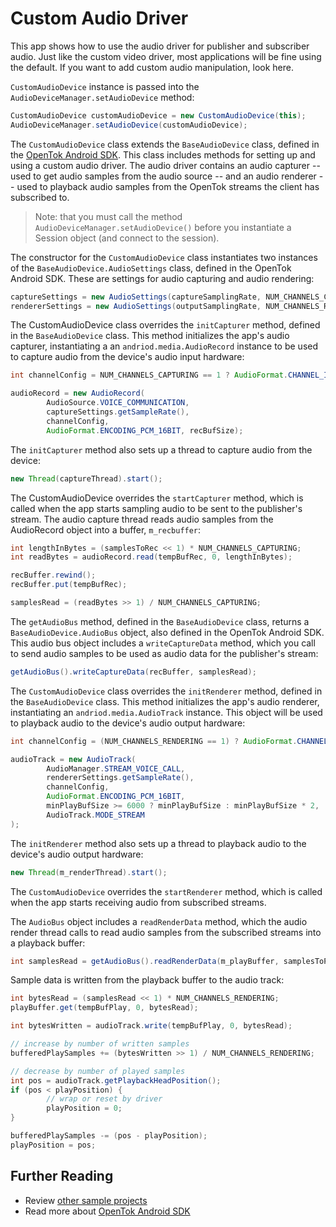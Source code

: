 # Custom Audio Driver

This app shows how to use the audio driver for publisher and subscriber audio. Just like the custom video driver, most applications will be fine using the default. If you want to add custom audio manipulation, look here.

`CustomAudioDevice` instance is passed into the `AudioDeviceManager.setAudioDevice` method:

```java
CustomAudioDevice customAudioDevice = new CustomAudioDevice(this);
AudioDeviceManager.setAudioDevice(customAudioDevice);
```

The `CustomAudioDevice` class extends the `BaseAudioDevice` class, defined in the 
[OpenTok Android SDK](https://tokbox.com/developer/sdks/android/). This class includes methods for 
setting up and using a custom audio driver. The audio driver contains an audio capturer -- used to get 
audio samples from the audio source -- and an audio renderer -- used to playback audio samples from 
the OpenTok streams the client has subscribed to.

> Note: that you must call the method `AudioDeviceManager.setAudioDevice()` before you instantiate
a Session object (and connect to the session).

The constructor for the `CustomAudioDevice` class instantiates two instances of the
`BaseAudioDevice.AudioSettings` class, defined in the OpenTok Android SDK. These are settings for
audio capturing and audio rendering:

```java
captureSettings = new AudioSettings(captureSamplingRate, NUM_CHANNELS_CAPTURING);
rendererSettings = new AudioSettings(outputSamplingRate, NUM_CHANNELS_RENDERING);
```

The CustomAudioDevice class overrides the `initCapturer` method, defined in the `BaseAudioDevice`
class. This method initializes the app's audio capturer, instantiating a an
`andriod.media.AudioRecord` instance to be used to capture audio from the device's audio input
hardware:

```java
int channelConfig = NUM_CHANNELS_CAPTURING == 1 ? AudioFormat.CHANNEL_IN_MONO : AudioFormat.CHANNEL_IN_STEREO;

audioRecord = new AudioRecord(
        AudioSource.VOICE_COMMUNICATION,
        captureSettings.getSampleRate(),
        channelConfig,
        AudioFormat.ENCODING_PCM_16BIT, recBufSize);
```

The `initCapturer` method also sets up a thread to capture audio from the device:

```java
new Thread(captureThread).start();
```

The CustomAudioDevice overrides the `startCapturer` method, which is called when the app starts
sampling audio to be sent to the publisher's stream. The audio capture thread reads audio samples
from the AudioRecord object into a buffer, `m_recbuffer`:

```java
int lengthInBytes = (samplesToRec << 1) * NUM_CHANNELS_CAPTURING;
int readBytes = audioRecord.read(tempBufRec, 0, lengthInBytes);

recBuffer.rewind();
recBuffer.put(tempBufRec);

samplesRead = (readBytes >> 1) / NUM_CHANNELS_CAPTURING;
```

The `getAudioBus` method, defined in the `BaseAudioDevice` class, returns a `BaseAudioDevice.AudioBus`
object, also defined in the OpenTok Android SDK. This audio bus object includes a
`writeCaptureData` method, which you call to send audio samples to be used as audio data for the
publisher's stream:

```java
getAudioBus().writeCaptureData(recBuffer, samplesRead);
```

The `CustomAudioDevice` class overrides the `initRenderer` method, defined in the `BaseAudioDevice`
class. This method initializes the app's audio renderer, instantiating an `andriod.media.AudioTrack`
instance. This object will be used to playback audio to the device's audio output hardware:

```java
int channelConfig = (NUM_CHANNELS_RENDERING == 1) ? AudioFormat.CHANNEL_OUT_MONO : AudioFormat.CHANNEL_OUT_STEREO;

audioTrack = new AudioTrack(
        AudioManager.STREAM_VOICE_CALL,
        rendererSettings.getSampleRate(),
        channelConfig,
        AudioFormat.ENCODING_PCM_16BIT,
        minPlayBufSize >= 6000 ? minPlayBufSize : minPlayBufSize * 2,
        AudioTrack.MODE_STREAM
);
```

The `initRenderer` method also sets up a thread to playback audio to the device's audio output
hardware:

```java
new Thread(m_renderThread).start();
```

The `CustomAudioDevice` overrides the `startRenderer` method, which is called when the app starts
receiving audio from subscribed streams.

The `AudioBus` object includes a `readRenderData` method, which the audio render thread calls
to read audio samples from the subscribed streams into a playback buffer:

```java
int samplesRead = getAudioBus().readRenderData(m_playBuffer, samplesToPlay);
```

Sample data is written from the playback buffer to the audio track:

```java
int bytesRead = (samplesRead << 1) * NUM_CHANNELS_RENDERING;
playBuffer.get(tempBufPlay, 0, bytesRead);

int bytesWritten = audioTrack.write(tempBufPlay, 0, bytesRead);

// increase by number of written samples
bufferedPlaySamples += (bytesWritten >> 1) / NUM_CHANNELS_RENDERING;

// decrease by number of played samples
int pos = audioTrack.getPlaybackHeadPosition();
if (pos < playPosition) {
        // wrap or reset by driver
        playPosition = 0;
}

bufferedPlaySamples -= (pos - playPosition);
playPosition = pos;
```

## Further Reading

* Review [other sample projects](../)
* Read more about [OpenTok Android SDK](https://tokbox.com/developer/sdks/android/)